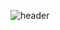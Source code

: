 ![header](https://capsule-render.vercel.app/api?type=waving&color=0:FFD700,100:D4AF37&height=200&section=header&text=Gold%20King&fontSize=75&animation=fadeIn&fontAlignY=35&fontColor=fffce5&desc=with%20Groom&descAlignY=55&descAlign=58)


<!--

**Here are some ideas to get you started:**

🙋‍♀️ A short introduction - what is your organization all about?
🌈 Contribution guidelines - how can the community get involved?
👩‍💻 Useful resources - where can the community find your docs? Is there anything else the community should know?
🍿 Fun facts - what does your team eat for breakfast?
🧙 Remember, you can do mighty things with the power of [Markdown](https://docs.github.com/github/writing-on-github/getting-started-with-writing-and-formatting-on-github/basic-writing-and-formatting-syntax)
-->
